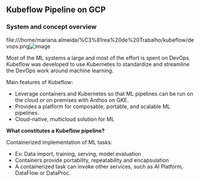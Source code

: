 ## Kubeflow Pipeline on GCP

### System and concept overview

file:///home/mariana.almeida/%C3%81rea%20de%20Trabalho/kubeflow/devops.png![image](https://user-images.githubusercontent.com/39881974/217916407-7d590767-af52-46b5-9798-bde1f15f12c2.png)

Most of the ML systems a large and most of the effort is spent on DevOps. 
Kubeflow was developed to use Kubernetes to standardize and streamline the DevOps work around machine learning. 

Main features of Kubeflow: 
* Leverage containers and Kubernetes so that ML pipelines can be run on the cloud or on premises with Anthos on GKE. 
* Provides a platform for composable, portable, and scalable ML pipelines. 
* Cloud-native, multicloud solution for ML 

**What constitutes a Kubeflow pipeline?**

Containerized implementation of ML tasks:
* Ex: Data import, training, serving, model evaluation 
* Containers provide portability, repeatability and encapsulation 
* A containerized task can invoke other services, such as AI Platform, DataFlow or DataProc. 




